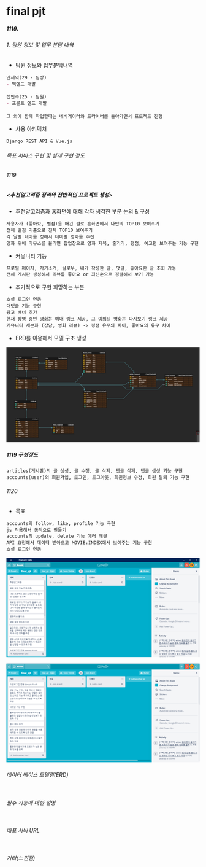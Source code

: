 # final pjt 

##### 1119.

###### 1. 팀원 정보 및 업무 분담 내역

- 팀원 정보와 업무분담내역

```md
안세익(29 - 팀장)
- 백엔드 개발

천민주(25 - 팀원)
- 프론트 엔드 개발

그 외에 함께 작업할때는 네비게이터와 드라이버를 돌아가면서 프로젝트 진행
```

- 사용 아키텍처

```ㅡㅇ
Django REST API & Vue.js
```



###### 목표 서비스 구현 및 실제 구현 정도

###### 1119

#####  <추천알고리즘 정리와 전반적인 프로젝트 생성>

- 추천알고리즘과 홈화면에 대해 각자 생각한 부분 논의  & 구성

```md
사용자가 (좋아요, 별점)을 매긴 걸로 홈화면에서 나만의 TOP10 보여주기
전체 별점 기준으로 전체 TOP10 보여주기
각 달별 테마를 정해서 테마별 영화를 추천
영화 위에 마우스를 올리면 팝업창으로 영화 제목, 줄거리, 평점, 예고편 보여주는 기능 구현
```

- 커뮤니티 기능

```md
프로필 페이지, 자기소개, 팔로우, 내가 작성한 글, 댓글, 좋아요한 글 조회 가능
전체 게시판 생성해서 리뷰를 좋아요 or 최신순으로 정렬해서 보기 가능
```

- 추가적으로 구현 희망하는 부분

```md
소셜 로그인 연동
대댓글 기능 구현
광고 배너 추가
현재 상영 중인 영화는 예매 링크 제공, 그 이외의 영화는 다시보기 링크 제공
커뮤니티 세분화 (잡담, 영화 리뷰) -> 평점 유무의 차이, 좋아요의 유무 차이
```

- ERD를 이용해서 모델 구조  생성

![image-20201119175148567](final%20pjt.assets/image-20201119175148567.png)





##### 1119 구현정도

```md
articles(게시판)의 글 생성, 글 수정, 글 삭제, 댓글 삭제, 댓글 생성 기능 구현
accounts(user)의 회원가입, 로그인, 로그아웃, 회원정보 수정, 회원 탈퇴 기능 구현
```



###### 1120 

- 목표

```md
accounts의 follow, like, profile 기능 구현 
js 적용해서 동적으로 만들기
accounts의 update, delete 기능 에러 해결
API 요청해서 데이터 받아오고 MOVIE:INDEX에서 보여주는 기능 구현
소셜 로그인 연동
```



![image-20201119093550158](final%20pjt.assets/image-20201119093550158.png)

![image-20201119093640064](final%20pjt.assets/image-20201119093640064.png)



###### 데이터 베이스 모델링(ERD)

```md

```





###### 필수 기능에 대한 설명

```md

```





###### 배포 서버 URL

```md

```





###### 기타(느낀점)

```md

```
